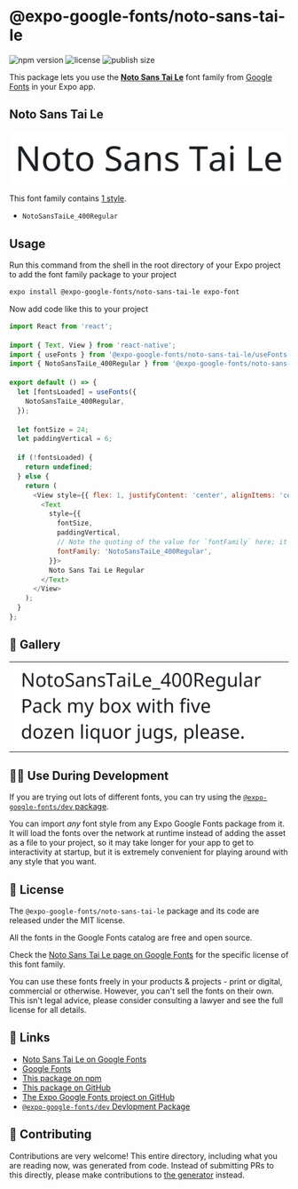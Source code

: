 # @expo-google-fonts/noto-sans-tai-le

![npm version](https://flat.badgen.net/npm/v/@expo-google-fonts/noto-sans-tai-le)
![license](https://flat.badgen.net/github/license/expo/google-fonts)
![publish size](https://flat.badgen.net/packagephobia/install/@expo-google-fonts/noto-sans-tai-le)

This package lets you use the [**Noto Sans Tai Le**](https://fonts.google.com/specimen/Noto+Sans+Tai+Le) font family from [Google Fonts](https://fonts.google.com/) in your Expo app.

## Noto Sans Tai Le

![Noto Sans Tai Le](./font-family.png)

This font family contains [1 style](#-gallery).

- `NotoSansTaiLe_400Regular`

## Usage

Run this command from the shell in the root directory of your Expo project to add the font family package to your project
```sh
expo install @expo-google-fonts/noto-sans-tai-le expo-font
```

Now add code like this to your project
```js
import React from 'react';

import { Text, View } from 'react-native';
import { useFonts } from '@expo-google-fonts/noto-sans-tai-le/useFonts';
import { NotoSansTaiLe_400Regular } from '@expo-google-fonts/noto-sans-tai-le/400Regular';

export default () => {
  let [fontsLoaded] = useFonts({
    NotoSansTaiLe_400Regular,
  });

  let fontSize = 24;
  let paddingVertical = 6;

  if (!fontsLoaded) {
    return undefined;
  } else {
    return (
      <View style={{ flex: 1, justifyContent: 'center', alignItems: 'center' }}>
        <Text
          style={{
            fontSize,
            paddingVertical,
            // Note the quoting of the value for `fontFamily` here; it expects a string!
            fontFamily: 'NotoSansTaiLe_400Regular',
          }}>
          Noto Sans Tai Le Regular
        </Text>
      </View>
    );
  }
};

```

## 🔡 Gallery


||||
|-|-|-|
|![NotoSansTaiLe_400Regular](./NotoSansTaiLe_400Regular.ttf.png)||||


## 👩‍💻 Use During Development

If you are trying out lots of different fonts, you can try using the [`@expo-google-fonts/dev` package](https://github.com/expo/google-fonts/tree/master/font-packages/dev#readme).

You can import *any* font style from any Expo Google Fonts package from it. It will load the fonts
over the network at runtime instead of adding the asset as a file to your project, so it may take longer
for your app to get to interactivity at startup, but it is extremely convenient
for playing around with any style that you want.

## 📖 License

The `@expo-google-fonts/noto-sans-tai-le` package and its code are released under the MIT license.

All the fonts in the Google Fonts catalog are free and open source.

Check the [Noto Sans Tai Le page on Google Fonts](https://fonts.google.com/specimen/Noto+Sans+Tai+Le) for the specific license of this font family.

You can use these fonts freely in your products & projects - print or digital, commercial or otherwise. However, you can't sell the fonts on their own. This isn't legal advice, please consider consulting a lawyer and see the full license for all details.

## 🔗 Links

- [Noto Sans Tai Le on Google Fonts](https://fonts.google.com/specimen/Noto+Sans+Tai+Le)
- [Google Fonts](https://fonts.google.com/)
- [This package on npm](https://www.npmjs.com/package/@expo-google-fonts/noto-sans-tai-le)
- [This package on GitHub](https://github.com/expo/google-fonts/tree/master/font-packages/noto-sans-tai-le)
- [The Expo Google Fonts project on GitHub](https://github.com/expo/google-fonts)
- [`@expo-google-fonts/dev` Devlopment Package](https://github.com/expo/google-fonts/tree/master/font-packages/dev)

## 🤝 Contributing

Contributions are very welcome! This entire directory, including what you are reading now, was generated from code. Instead of submitting PRs to this directly, please make contributions to [the generator](https://github.com/expo/google-fonts/tree/master/packages/generator) instead.
